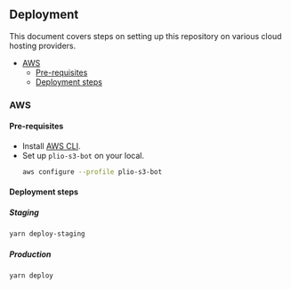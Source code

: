 ## Deployment
This document covers steps on setting up this repository on various cloud hosting providers.

  - [AWS](#aws)
    - [Pre-requisites](#pre-requisites)
    - [Deployment steps](#deployment-steps)

### AWS

#### Pre-requisites
- Install [AWS CLI](https://docs.aws.amazon.com/cli/latest/userguide/install-cliv2.html).
- Set up `plio-s3-bot` on your local.
    ```sh
    aws configure --profile plio-s3-bot
    ```

#### Deployment steps

##### Staging
```sh
yarn deploy-staging
```

##### Production
```sh
yarn deploy
```
